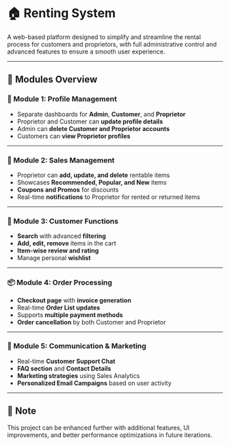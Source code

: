 # 🏠 Renting System

A web-based platform designed to simplify and streamline the rental process for customers and proprietors, with full administrative control and advanced features to ensure a smooth user experience.

---

## 🚀 Modules Overview

### 📁 Module 1: Profile Management

- Separate dashboards for **Admin**, **Customer**, and **Proprietor**
- Proprietor and Customer can **update profile details**
- Admin can **delete Customer and Proprietor accounts**
- Customers can **view Proprietor profiles**

---

### 🛒 Module 2: Sales Management

- Proprietor can **add, update, and delete** rentable items
- Showcases **Recommended, Popular, and New** items
- **Coupons and Promos** for discounts
- Real-time **notifications** to Proprietor for rented or returned items

---

### 👤 Module 3: Customer Functions

- **Search** with advanced **filtering**
- **Add, edit, remove** items in the cart
- **Item-wise review and rating**
- Manage personal **wishlist**

---

### 📦 Module 4: Order Processing

- **Checkout page** with **invoice generation**
- Real-time **Order List updates**
- Supports **multiple payment methods**
- **Order cancellation** by both Customer and Proprietor

---

### 💬 Module 5: Communication & Marketing

- Real-time **Customer Support Chat**
- **FAQ section** and **Contact Details**
- **Marketing strategies** using Sales Analytics
- **Personalized Email Campaigns** based on user activity

---

## 📌 Note

This project can be enhanced further with additional features, UI improvements, and better performance optimizations in future iterations.
